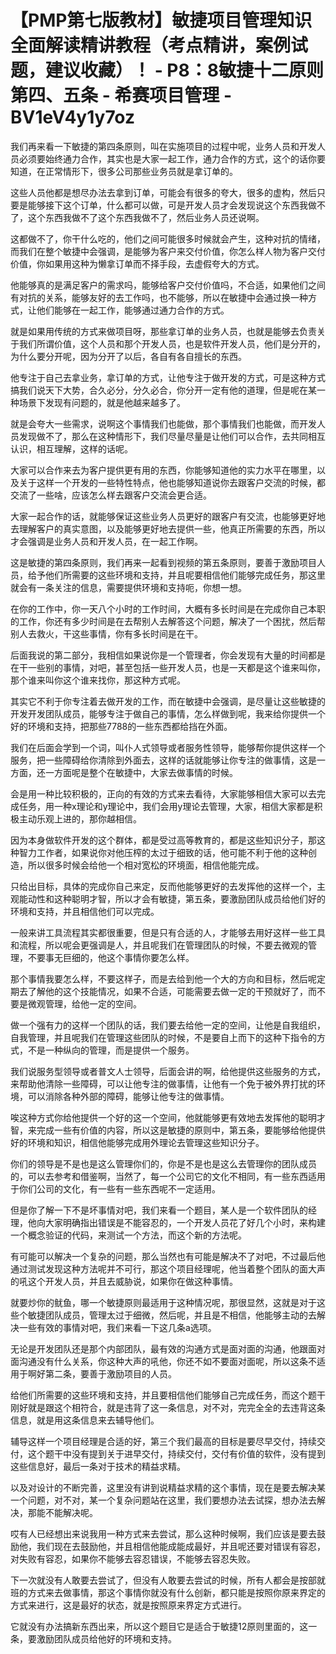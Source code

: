 # 【PMP第七版教材】敏捷项目管理知识全面解读精讲教程（考点精讲，案例试题，建议收藏）！ - P8：8敏捷十二原则第四、五条 - 希赛项目管理 - BV1eV4y1y7oz

我们再来看一下敏捷的第四条原则，叫在实施项目的过程中呢，业务人员和开发人员必须要始终通力合作，其实也是大家一起工作，通力合作的方式，这个的话你要知道，在正常情形下，很多公司那些业务员就是拿订单的。

这些人员他都是想尽办法去拿到订单，可能会有很多的夸大，很多的虚构，然后只要是能够接下这个订单，什么都可以做，可是开发人员才会发现说这个东西我做不了，这个东西我做不了这个东西我做不了，然后业务人员还说啊。

这都做不了，你干什么吃的，他们之间可能很多时候就会产生，这种对抗的情绪，而我们在整个敏捷中会强调，是能够为客户来交付价值，你怎么样人物为客户交付价值，你如果用这种为懒拿订单而不择手段，去虚假夸大的方式。

他能够真的是满足客户的需求吗，能够给客户交付价值吗，不合适，如果他们之间有对抗的关系，能够友好的去工作吗，也不能够，所以在敏捷中会通过换一种方式，让他们能够在一起工作，能够通过通力合作的方式。

就是如果用传统的方式来做项目呀，那些拿订单的业务人员，也就是能够去负责关于我们所谓价值，这个人员和那个开发人员，也是软件开发人员，他们是分开的，为什么要分开呢，因为分开了以后，各自有各自擅长的东西。

他专注于自己去拿业务，拿订单的方式，让他专注于做开发的方式，可是这种方式搞我们说天下大势，合久必分，分久必合，你分开一定有他的道理，但是呢在某一种场景下发现有问题的，就是他越来越多了。

就是会夸大一些需求，说啊这个事情我们也能做，那个事情我们也能做，而开发人员发现做不了，那么在这种情形下，我们尽量尽量是让他们可以合作，去共同相互认识，相互理解，这样的话呢。

大家可以合作来去为客户提供更有用的东西，你能够知道他的实力水平在哪里，以及关于这样一个开发的一些特性特点，他也能够知道说你去跟客户交流的时候，都交流了一些啥，应该怎么样去跟客户交流会更合适。

大家一起合作的话，就能够保证这些业务人员更好的跟客户有交流，也能够更好地去理解客户的真实意图，以及能够更好地去提供一些，他真正所需要的东西，所以才会强调是业务人员和开发人员，在一起工作啊。

这是敏捷的第四条原则，我们再来一起看到视频的第五条原则，要善于激励项目人员，给予他们所需要的这些环境和支持，并且呢要相信他们能够完成任务，那这里就会有一条关注的信息，需要提供环境和支持呃，你想一想。

在你的工作中，你一天八个小时的工作时间，大概有多长时间是在完成你自己本职的工作，你还有多少时间是在去帮别人去解答这个问题，解决了一个困扰，然后帮别人去救火，干这些事情，你有多长时间是在干。

后面我说的第二部分，我相信如果说你是一个管理者，你会发现有大量的时间都是在干一些别的事情，对吧，甚至包括一些开发人员，也是一天都是这个谁来叫你，那个谁来叫你这个谁来找你，那这种方式呢。

其实它不利于你专注着去做开发的工作，而在敏捷中会强调，是尽量让这些敏捷的开发开发团队成员，能够专注于做自己的事情，怎么样做到呢，我来给你提供一个好的环境和支持，把那些7788的一些东西都给挡在外面。

我们在后面会学到一个词，叫仆人式领导或者服务性领导，能够帮你提供这样一个服务，把一些障碍给你清除到外面去，这样的话就能够让你专注的做事情，这是一方面，还一方面呢是整个在敏捷中，大家去做事情的时候。

会是用一种比较积极的，正向的有效的方式来去看待，大家能够相信大家可以去完成任务，用一种x理论和y理论中，我们会用y理论去管理，大家，相信大家都是积极主动乐观上进的，那你越相信。

因为本身做软件开发的这个群体，都是受过高等教育的，都是这些知识分子，那这种智力工作者，如果说你对他压榨的太过于细致的话，他可能不利于他的这种创造，所以很多时候会给他一个相对宽松的环境面，相信他能完成。

只给出目标，具体的完成你自己来定，反而他能够更好的去发挥他的这样一个，主观能动性和这种聪明才智，所以才会有敏捷，第五条，要激励团队成员给他们好的环境和支持，并且相信他们可以完成。

一般来讲工具流程其实都很重要，但是只有合适的人，才能够去用好这样一些工具和流程，所以呢会更强调是人，并且呢我们在管理团队的时候，不要去微观的管理，不要事无巨细的，他这个事情你要怎么样。

那个事情我要怎么样，不要这样子，而是去给到他一个大的方向和目标，然后呢定期去了解他的这个技能情况，如果不合适，可能需要去做一定的干预就好了，而不要是微观管理，给他一定的空间。

做一个强有力的这样一个团队的话，我们要去给他一定的空间，让他是自我组织，自我管理，并且呢我们在管理这些团队的时候，不是要自上而下的这种下指令的方式，不是一种纵向的管理，而是提供一个服务。

我们说服务型领导或者普文人士领导，后面会讲的啊，给他提供这些服务的方式，来帮助他清除一些障碍，可以让他专注的做事情，让他有一个免于被外界打扰的环境，可以消除各种外部的障碍，能够让他专注的做事情。

唉这种方式你给他提供一个好的这一个空间，他就能够更有效地去发挥他的聪明才智，来完成一些有价值的内容，所以这是敏捷的原则中，第五条，要能够给他提供好的环境和知识，相信他能够完成用外理论去管理这些知识分子。

你们的领导是不是也是这么管理你们的，你是不是也是这么去管理你的团队成员的，可以去参考和借鉴啊，当然了，每一个公司它的文化不相同，有一些东西适用于你们公司的文化，有一些有一些东西呢不一定适用。

但是你了解一下不是坏事情对吧，我们来看一个题目，某人是一个软件团队的经理，他向大家明确指出错误是不能容忍的，一个开发人员花了好几个小时，来构建一个概念验证的代码，来测试一个方法，而这个新的方法呢。

有可能可以解决一个复杂的问题，那么当然也有可能是解决不了对吧，不过最后他通过测试发现这种方法呢并不可行，那这个项目经理呢，他当着整个团队的面大声的吼这个开发人员，并且去威胁说，如果你在做这种事情。

就要炒你的鱿鱼，哪一个敏捷原则最适用于这种情况呢，那很显然，这就是对于这些个敏捷团队成员，管理太过于细微，然后呢，并且是不相信，他能够主动的去解决一些有效的事情对吧，我们来看一下这几条a选项。

无论是开发团队还是那个内部团队，最有效的沟通方式是面对面的沟通，他跟面对面沟通没有什么关系，你这种大声的吼他，你还不如不要面对面呢，所以这条不适用于啊好第二条，要善于激励项目的人员。

给他们所需要的这些环境和支持，并且要相信他们能够自己完成任务，而这个题干刚好就是跟这个相符合，就是违背了这一条信息，对不对，完完全全的去违背这条信息，就是用这条信息来去辅导他们。

辅导这样一个项目经理是合适的好，第三个我们最高的目标是要尽早交付，持续交付，这个题干中没有提到关于进早交付，持续交付，交付有价值的软件，没有提到这些信息好，最后一条对于技术的精益求精。

以及对设计的不断完善，这里没有讲到说精益求精的这个事情，现在是要去解决某一个问题，对不对，某一个复杂问题站在这里，我们要想办法去试探，想办法去解决，那能不能解决呢。

哎有人已经想出来说我用一种方式来去尝试，那么这种时候啊，我们应该是要去鼓励他，我们现在去鼓励他，并且相信他能成能成最好，并且呢还要对错误有容忍，对失败有容忍，如果你不能够去容忍错误，不能够去容忍失败。

下一次就没有人敢要去尝试了，但没有人敢要去尝试的时候，所有人都会是按部就班的方式来去做事情，那这个事情你就没有什么创新，都只能是按照你原来界定的方式来进行，这是最好的状态，就是按照原来界定方式进行。

它就没有办法搞新东西出来，所以这个题目它是适合于敏捷12原则里面的，这一条，要激励团队成员给他好的环境和支持。

